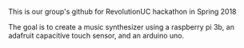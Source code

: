 This is our group's github for RevolutionUC hackathon in Spring 2018

The goal is to create a music synthesizer using a raspberry pi 3b, an adafruit capacitive touch sensor, and an arduino uno.
